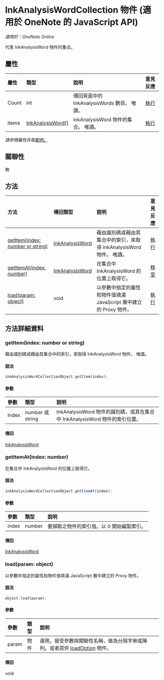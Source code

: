 ﻿# InkAnalysisWordCollection 物件 (適用於 OneNote 的 JavaScript API)

_適用於：OneNote Online_  


代表 InkAnalysisWord 物件的集合。

## 屬性

| 屬性	     | 類型	   |說明|意見反應|
|:---------------|:--------|:----------|:-------|
|Count|int|傳回頁面中的 InkAnalysisWords 數目。 唯讀。|[執行](https://github.com/OfficeDev/office-js-docs/issues/new?title=OneNote-inkAnalysisWordCollection-count)|
|items|[InkAnalysisWord[]](inkanalysisword.md)|inkAnalysisWord 物件的集合。 唯讀。|[執行](https://github.com/OfficeDev/office-js-docs/issues/new?title=OneNote-inkAnalysisWordCollection-items)|

_請參閱屬性存取[範例。](#範例)_

## 關聯性
無


## 方法

| 方法           | 傳回類型    |說明| 意見反應|
|:---------------|:--------|:----------|:-------|
|[getItem(index: number or string)](#getitemindex-number-or-string)|[InkAnalysisWord](inkanalysisword.md)|藉由識別碼或藉由其集合中的索引，來取得 InkAnalysisWord 物件。 唯讀。|[執行](https://github.com/OfficeDev/office-js-docs/issues/new?title=OneNote-inkAnalysisWordCollection-getItem)|
|[getItemAt(index: number)](#getitematindex-number)|[InkAnalysisWord](inkanalysisword.md)|在集合中 InkAnalysisWord 的位置上取得它。|[移至](https://github.com/OfficeDev/office-js-docs/issues/new?title=OneNote-inkAnalysisWordCollection-getItemAt)|
|[load(param: object)](#loadparam-object)|void|以參數中指定的屬性和物件值填滿 JavaScript 層中建立的 Proxy 物件。|[執行](https://github.com/OfficeDev/office-js-docs/issues/new?title=OneNote-inkAnalysisWordCollection-load)|

## 方法詳細資料


### getItem(index: number or string)
藉由識別碼或藉由其集合中的索引，來取得 InkAnalysisWord 物件。 唯讀。

#### 語法
```js
inkAnalysisWordCollectionObject.getItem(index);
```

#### 參數
| 參數	    | 類型	   |說明|
|:---------------|:--------|:----------|
|Index|number 或 string|InkAnalysisWord 物件的識別碼，或其在集合中 InkAnalysisWord 物件的索引位置。|

#### 傳回
[InkAnalysisWord](inkanalysisword.md)

### getItemAt(index: number)
在集合中 InkAnalysisWord 的位置上取得它。

#### 語法
```js
inkAnalysisWordCollectionObject.getItemAt(index);
```

#### 參數
| 參數	    | 類型	   |說明|
|:---------------|:--------|:----------|
|index|number|要擷取之物件的索引值。以 0 開始編製索引。|

#### 傳回
[InkAnalysisWord](inkanalysisword.md)

### load(param: object)
以參數中指定的屬性和物件值填滿 JavaScript 層中建立的 Proxy 物件。

#### 語法
```js
object.load(param);
```

#### 參數
| 參數	    | 類型	   |說明|
|:---------------|:--------|:----------|
|param|物件|選用。接受參數與關聯性名稱，做為分隔字串或陣列。或者提供 [loadOption](loadoption.md) 物件。|

#### 傳回
void
